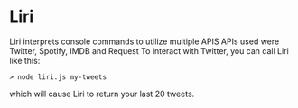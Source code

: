 # Liri
Liri interprets console commands to utilize multiple APIS
APIs used were Twitter, Spotify, IMDB and Request
To interact with Twitter, you can call Liri like this:
```
> node liri.js my-tweets
```
which will cause Liri to return your last 20 tweets.
